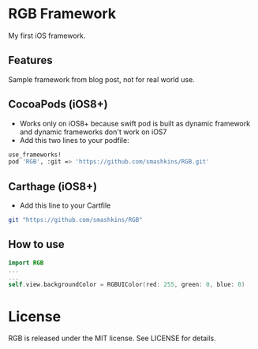 # RGB Framework

My first iOS framework.
## Features
Sample framework from blog post, not for real world use.

## CocoaPods (iOS8+)
- Works only on iOS8+ because swift pod is built as dynamic framework and dynamic frameworks don't work on iOS7
- Add this two lines to your podfile: 
```bash
use_frameworks!
pod 'RGB', :git => 'https://github.com/smashkins/RGB.git'
```

## Carthage (iOS8+) 
- Add this line to your Cartfile
```bash
git "https://github.com/smashkins/RGB"
```

## How to use
```swift
import RGB
...
...
self.view.backgroundColor = RGBUIColor(red: 255, green: 0, blue: 0)
```

# License 

RGB is released under the MIT license. See LICENSE for details.